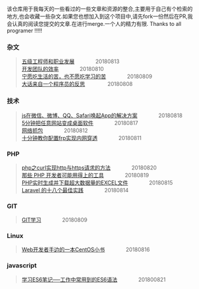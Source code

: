 该仓库用于我每天的一些看过的一些文章和资源的整合,主要用于自己有个检索的地方,也会收藏一些杂文.如果您也想加入到这个项目中,请先fork一份然后在PR,我会认真的阅读您提交的文章.在进行merge.一个人的精力有限.
Thanks to all programer !!!!!
### 杂文
> [五级工程师和职业发展](https://liudanking.com/beautiful-life/five-level-engineer-and-career/)&emsp;&emsp;&emsp;&emsp;20180813<br>
> [开发团队的效率](https://coolshell.cn/articles/11656.html)&emsp;&emsp;&emsp;&emsp;20180810<br>
> [宁愿吃生活的苦，也不愿吃学习的苦](http://www.php.cn/toutiao-406569.html)&emsp;&emsp;&emsp;&emsp;20180809<br>
> [大话来自一个程序员的反思](https://blog.thankbabe.com/2018/02/22/dh-cxy/?hmsr=toutiao.io&utm_medium=toutiao.io&utm_source=toutiao.io) &emsp;&emsp;&emsp;&emsp;20180808
### 技术
> [js在微信、微博、QQ、Safari唤起App的解决方案](https://segmentfault.com/a/1190000012940046)&emsp;&emsp;&emsp;&emsp;20180818<br>
> [5分钟把任意网站变成桌面软件](https://segmentfault.com/a/1190000012924855)&emsp;&emsp;&emsp;&emsp;20180817<br>
> [网络抓包](http://doc.workerman.net/315186)&emsp;&emsp;&emsp;&emsp;20180812<br>
> [十分钟教你配置frp实现内网穿透](https://blog.csdn.net/u013144287/article/details/78589643)&emsp;&emsp;&emsp;&emsp;20180811<br>
### PHP
>[php之curl实现http与https请求的方法](https://segmentfault.com/a/1190000005856334)&emsp;&emsp;&emsp;&emsp;20180820<br>
> [那些 PHP 开发者可能用得上的工具](https://segmentfault.com/a/1190000010205836)&emsp;&emsp;&emsp;&emsp;20180819<br>
> [PHP实时生成并下载超大数据量的EXCEL文件](https://segmentfault.com/a/1190000011663425)&emsp;&emsp;&emsp;&emsp;20180815<br>
> [Laravel 的十八个最佳实践](https://segmentfault.com/a/1190000015166527)&emsp;&emsp;&emsp;&emsp;20180814
### GIT
> [GIT学习](https://segmentfault.com/a/1190000015921765)&emsp;&emsp;&emsp;&emsp;20180809
### Linux
> [Web开发者手边的一本CentOS小书](https://segmentfault.com/a/1190000013384009)&emsp;&emsp;&emsp;&emsp;20180816<br>
### javascript
> [学习ES6笔记──工作中常用到的ES6语法](https://segmentfault.com/a/1190000016068235)&emsp;&emsp;&emsp;&emsp;201800821<br>